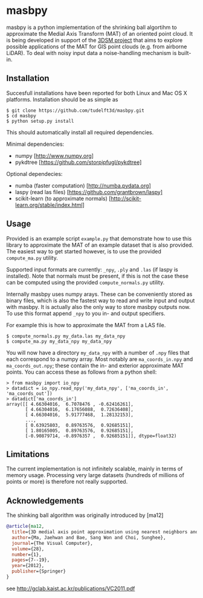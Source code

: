 # masbpy
masbpy is a python implementation of the shrinking ball algortihm to approximate the Medial Axis Transform (MAT) of an oriented point cloud. It is being developed in support of the [3DSM project](http://3dgeoinfo.bk.tudelft.nl/projects/3dsm/) that aims to explore possible applications of the MAT for GIS point clouds (e.g. from airborne LiDAR). To deal with noisy input data a noise-handling mechanism is built-in.

## Installation
Succesfull installations have been reported for both Linux and Mac OS X platforms. Installation should be as simple as

```
$ git clone https://github.com/tudelft3d/masbpy.git
$ cd masbpy
$ python setup.py install
```
This should automatically install all required dependencies. 

Minimal dependencies:
* numpy [http://www.numpy.org]
* pykdtree [https://github.com/storpipfugl/pykdtree]

Optional dependecies:
* numba (faster computation) [http://numba.pydata.org]
* laspy (read las files) [https://github.com/grantbrown/laspy]
* scikit-learn (to approximate normals) [http://scikit-learn.org/stable/index.html]

## Usage
Provided is an example script `example.py` that demonstrate how to use this library to approximate the MAT of an example dataset that is also provided. The easiest way to get started however, is to use the provided `compute_ma.py` utility.

Supported input formats are currently: `_npy`, `.ply` and `.las` (if laspy is installed). Note that normals must be present, if this is not the case these can be computed using the provided `compute_normals.py` utility.

Internally masbpy uses numpy arays. These can be conveniently stored as binary files, which is also the fastest way to read and write input and output with masbpy. It is actually also the only way to store masbpy outputs now. To use this format append `_npy` to you in- and output specifiers.

For example this is how to approximate the MAT from a LAS file.

```
$ compute_normals.py my_data.las my_data_npy
$ compute_ma.py my_data_npy my_data_npy
```
You will now have a directory `my_data_npy` with a number of `.npy` files that each correspond to a numpy array. Most notably are `ma_coords_in.npy` and `ma_coords_out.npy`; these contain the in- and exterior approximate MAT points. You can access these as follows from a python shell:

```
> from masbpy import io_npy
> datadict = io_npy.read_npy('my_data_npy', ['ma_coords_in', 'ma_coords_out'])
> datadict['ma_coords_in']
array([[ 4.66304016,  6.7078476 , -0.62416261],
       [ 4.66304016,  6.17656088,  0.72636408],
       [ 4.66304016,  5.91777468,  1.28132153],
       ..., 
       [ 0.63925803,  0.89763576,  0.92685151],
       [ 1.80165005,  0.89763576,  0.92685151],
       [-0.90879714, -0.8976357 ,  0.92685151]], dtype=float32)
```

## Limitations
The current implementation is not infinitely scalable, mainly in terms of memory usage. Processing very large datasets (hundreds of millions of points or more) is therefore not really supported. 

## Acknowledgements
The shinking ball algorithm was originally introduced by [ma12]

```bib
@article{ma12,
  title={3D medial axis point approximation using nearest neighbors and the normal field},
  author={Ma, Jaehwan and Bae, Sang Won and Choi, Sunghee},
  journal={The Visual Computer},
  volume={28},
  number={1},
  pages={7--19},
  year={2012},
  publisher={Springer}
}
```
see http://gclab.kaist.ac.kr/publications/VC2011.pdf
